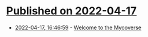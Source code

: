 # [Published on 2022-04-17](index.md)

* [2022-04-17, 16:46:59](https://news.ycombinator.com/item?id=31062181) - [Welcome to the Mycoverse](https://mycoverse.xyz/)
